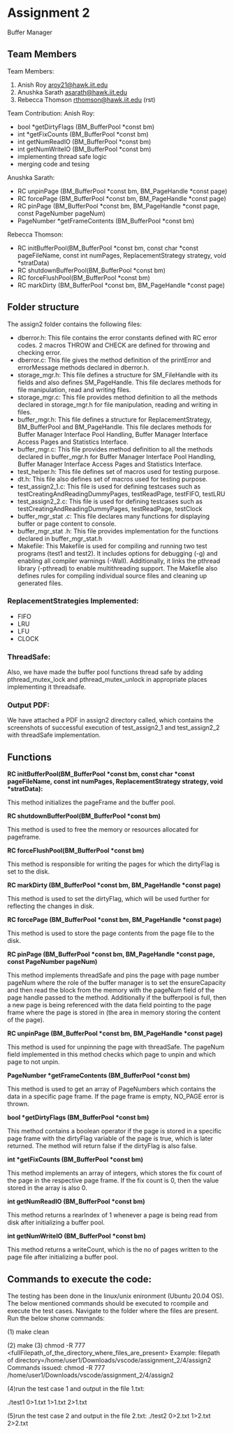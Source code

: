 
# Assignment 2
Buffer Manager


## Team Members

Team Members:
1. Anish Roy	    aroy21@hawk.iit.edu
2. Anushka Sarath   asarath@hawk.iit.edu
3. Rebecca Thomson	rthomson@hawk.iit.edu (rst)


Team Contribution:
Anish Roy:
- bool *getDirtyFlags (BM_BufferPool *const bm) 
- int *getFixCounts (BM_BufferPool *const bm) 
- int getNumReadIO (BM_BufferPool *const bm) 
- int getNumWriteIO (BM_BufferPool *const bm) 
- implementing thread safe logic
- merging code and tesing

    

Anushka Sarath:
- RC unpinPage (BM_BufferPool *const bm, BM_PageHandle *const page) 
- RC forcePage (BM_BufferPool *const bm, BM_PageHandle *const page) 
- RC pinPage (BM_BufferPool *const bm, BM_PageHandle *const page, const PageNumber pageNum) 
- PageNumber *getFrameContents (BM_BufferPool *const bm) 

    

Rebecca Thomson:
- RC initBufferPool(BM_BufferPool *const bm, const char *const pageFileName, 	const int  numPages, ReplacementStrategy strategy, void *stratData) 
- RC shutdownBufferPool(BM_BufferPool *const bm) 
- RC forceFlushPool(BM_BufferPool *const bm) 
- RC markDirty (BM_BufferPool *const bm, BM_PageHandle *const page) 






## Folder structure

The assign2 folder contains the following files:
- dberror.h: This file contains the error constants defined with RC error codes. 2 macros THROW and CHECK are defined for throwing and checking error.
- dberror.c: This file gives the method definition of the printError and errorMessage methods declared in dberror.h.
- storage_mgr.h: This file defines a structure for SM_FileHandle with its fields and also defines SM_PageHandle. This file declares methods for file manipulation, read and writing files.
- storage_mgr.c: This file provides method definition to all the methods declared in storage_mgr.h for file manipulation, reading and writing in files.
- buffer_mgr.h: This file defines a structure for ReplacementStrategy, BM_BufferPool and BM_PageHandle. This file declares methods for Buffer Manager Interface Pool Handling, Buffer Manager Interface Access Pages and Statistics Interface.
- buffer_mgr.c: This file provides method definition to all the methods declared in buffer_mgr.h for Buffer Manager Interface Pool Handling, Buffer Manager Interface Access Pages and Statistics Interface.
- test_helper.h: This file defines set of macros used for testing purpose.
- dt.h: This file also defines set of macros used for testing purpose.
- test_assign2_1.c: This file is used for defining testcases such as testCreatingAndReadingDummyPages, testReadPage, testFIFO, testLRU
- test_assign2_2.c: This file is used for defining testcases such as testCreatingAndReadingDummyPages, testReadPage, testClock
- buffer_mgr_stat .c: This file declares many functions for displaying buffer or page content to console.
- buffer_mgr_stat .h: This file provides implementation for the functions declared in buffer_mgr_stat.h
- Makefile: This Makefile is used for compiling and running two test programs (test1 and test2). It includes options for debugging (-g) and enabling all compiler warnings (-Wall). Additionally, it links the pthread library (-pthread) to enable multithreading support. 
            The Makefile also defines rules for compiling individual source files and cleaning up generated files.
### ReplacementStrategies Implemented:
- FIFO
- LRU
- LFU
- CLOCK

### ThreadSafe:
Also, we have made the buffer pool functions thread safe by adding pthread_mutex_lock and pthread_mutex_unlock in appropriate places implementing it threadsafe.

### Output PDF:
We have attached a PDF in assign2 directory called, which contains the screenshots of successful execution of test_assign2_1 and test_assign2_2 with threadSafe implementation.

## Functions

__RC initBufferPool(BM_BufferPool *const bm, const char *const pageFileName, const int numPages, ReplacementStrategy strategy, void *stratData):__

This method initializes the pageFrame and the buffer pool.

__RC shutdownBufferPool(BM_BufferPool *const bm)__

This method is used to free the memory or resources allocated for pageframe.

__RC forceFlushPool(BM_BufferPool *const bm)__

This method is responsible for writing the pages for which the dirtyFlag is set to the disk.

__RC markDirty (BM_BufferPool *const bm, BM_PageHandle *const page)__

This method is used to set the dirtyFlag, which will be used further for reflecting the changes in disk.

__RC forcePage (BM_BufferPool *const bm, BM_PageHandle *const page)__

This method is used to store the page contents from the page file to the disk.

__RC pinPage (BM_BufferPool *const bm, BM_PageHandle *const page, const PageNumber pageNum)__

This method implements threadSafe and pins the page with page number pageNum where the role of the buffer manager is to set the ensureCapacity and then read the block from the memory with the
pageNum field of the page handle passed to the method. Additionally if the bufferpool is full, then a new page is being referenced with the data field pointing to
the page frame where the page is stored in (the area in memory storing the content of the page).

__RC unpinPage (BM_BufferPool *const bm, BM_PageHandle *const page)__

This method is used for unpinning the page with threadSafe. The pageNum field implemented in this method checks which page to unpin and which page to not unpin.

__PageNumber *getFrameContents (BM_BufferPool *const bm)__

This method is used to get an array of PageNumbers which contains the data in a specific page frame. If the page frame is empty, NO_PAGE error is thrown.

__bool *getDirtyFlags (BM_BufferPool *const bm)__

This method contains a boolean operator if the page is stored in a specific page frame with the dirtyFlag variable of the page is true, which is later returned. The method will return false if the dirtyFlag is also false.

__int *getFixCounts (BM_BufferPool *const bm)__

This method implements an array of integers, which stores the fix count of the page in the respective page frame. If the fix count is 0, then the value stored in the array is also 0.

__int getNumReadIO (BM_BufferPool *const bm)__

This method returns a rearIndex of 1 whenever a page is being read from disk after initializing a buffer pool.

__int getNumWriteIO (BM_BufferPool *const bm)__

This method returns a writeCount, which is the no of pages written to the page file after initializing a buffer pool.

## Commands to execute the code:

The testing has been done in the linux/unix enironment (Ubuntu 20.04 OS).
The below mentioned commands should be executed to rcompile and execute the test cases.
Navigate to the folder where the files are present. Run the below shonw commands:

(1) 
make clean

(2) 
make
(3)
chmod -R 777 <fullFilepath_of_the_directory_where_files_are_present>
Example: filepath of directory=/home/user1/Downloads/vscode/assignment_2/4/assign2
Commands issued:
chmod -R 777 /home/user1/Downloads/vscode/assignment_2/4/assign2

(4)run the test case 1 and output in the file 1.txt:

./test1 0>1.txt 1>1.txt 2>1.txt

(5)run the test case 2 and output in the file 2.txt:
./test2 0>2.txt 1>2.txt 2>2.txt

